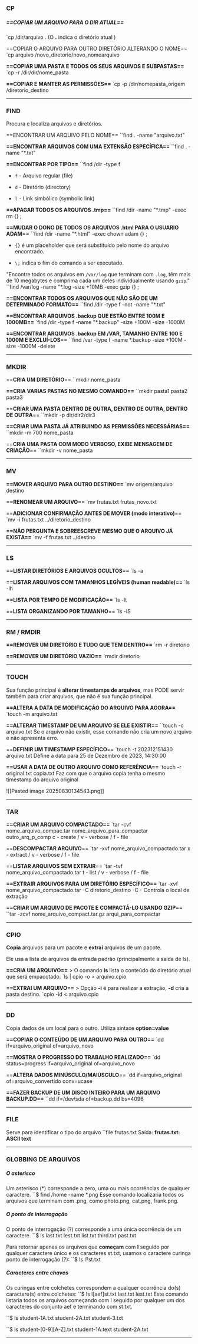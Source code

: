 
### **CP**
##### ==COPIAR UM ARQUIVO PARA O DIR ATUAL==
`cp /dir/arquivo .
(O **.** indica o diretório atual )

==COPIAR O ARQUIVO PARA OUTRO DIRETÓRIO ALTERANDO O NOME==
`cp arquivo /novo_diretorio/novo_nomearquivo

**==COPIAR UMA PASTA E TODOS OS SEUS ARQUIVOS E SUBPASTAS==**
`cp -r /dir/dir/nome_pasta

**==COPIAR E MANTER AS PERMISSÕES==**
`cp -p /dir/nomepasta_origem /diretorio_destino

----------------------------------------------------------------
### **FIND**

Procura e localiza arquivos e diretórios.

==ENCONTRAR UM ARQUIVO PELO NOME==
``find . -name "arquivo.txt"

**==ENCONTRAR ARQUIVOS COM UMA EXTENSÃO ESPECÍFICA==**
``find . -name "*.txt"

**==ENCONTRAR POR TIPO==**
``find /dir -type f 
- `f` - Arquivo regular (file)
    
- `d` - Diretório (directory)
    
- `l` - Link simbólico (symbolic link)

**==APAGAR TODOS OS ARQUIVOS .tmp==**
``find /dir -name "*.tmp" -exec rm {} \;

**==MUDAR O DONO DE TODOS OS ARQUIVOS .html PARA O USUARIO ADAM==**
``find /dir -name "*.html" -exec chown adam {} \; 
- `{}` é um placeholder que será substituído pelo nome do arquivo encontrado.
    
- `\;` indica o fim do comando a ser executado.

"Encontre todos os arquivos em `/var/log` que terminam com `.log`, têm mais de 10 megabytes e comprima cada um deles individualmente usando `gzip`."
``find /var/log -name "*.log -size +10MB -exec gzip {} \;

**==ENCONTRAR TODOS OS ARQUIVOS QUE NÃO SÃO DE UM DETERMINADO FORMATO==**
``find /dir -type f -not -name "*.txt"

**==ENCONTRAR ARQUIVOS .backup QUE ESTÃO ENTRE 100M E 1000MB==**
`find /dir -type f -name "*.backup" -size +100M -size -1000M

**==ENCONTRAR ARQUIVOS .backup EM /VAR, TAMANHO ENTRE 100 E 1000M E EXCLUÍ-LOS==**
``find /var -type f -name *.backup -size +100M -size -1000M -delete

--------------------------------------------------------------------------

### **MKDIR**

==**CRIA UM DIRETÓRIO**==
``mkdir nome_pasta

**==CRIA VARIAS PASTAS NO MESMO COMANDO==**
``mkdir pasta1 pasta2 pasta3

==**CRIAR UMA PASTA DENTRO DE OUTRA, DENTRO DE OUTRA, DENTRO DE OUTRA**==
``mkdir -p dir/dir2/dir3

**==CRIAR UMA PASTA JÁ ATRIBUINDO AS PERMISSÕES NECESSÁRIAS==**
``mkdir -m 700 nome_pasta

==**CRIA UMA PASTA COM MODO VERBOSO, EXIBE MENSAGEM DE CRIAÇÃO**==
``mkdir -v nome_pasta

------------------------------------------------------------------------

### **MV**

**==MOVER ARQUIVO PARA OUTRO DESTINO==**
`mv origem/arquivo destino

**==RENOMEAR UM ARQUIVO==**
`mv frutas.txt frutas_novo.txt

==**ADICIONAR CONFIRMAÇÃO ANTES DE MOVER (modo interativo)**==
`mv -i frutas.txt ../diretorio_destino

**==NÃO PERGUNTA E SOBREESCREVE MESMO QUE O ARQUIVO JÁ EXISTA==**
`mv -f frutas.txt ../destino

------------------------------------------------------------------------
### **LS**

**==LISTAR DIRETÓRIOS E ARQUIVOS OCULTOS==**
`ls -a

**==LISTAR ARQUIVOS COM TAMANHOS LEGÍVEIS (human readable)==**
`ls -lh

**==LISTA POR TEMPO DE MODIFICAÇÃO==**
`ls -lt

==**LISTA ORGANIZANDO POR TAMANHO**==
`ls -lS

------------------------------------------------------------------------

### **RM** / **RMDIR**

**==REMOVER UM DIRETÓRIO E TUDO QUE TEM DENTRO==**
`rm -r diretorio

**==REMOVER UM DIRETÓRIO VAZIO==**
`rmdir diretorio

------------------------------------------------------------------------
### **TOUCH**
Sua função principal é **alterar timestamps de arquivos**, mas PODE servir também para criar arquivos, que não é sua função principal.

**==ALTERA A DATA DE MODIFICAÇÃO DO ARQUIVO PARA AGORA==**
`touch -m arquivo.txt

**==ALTERAR TIMESTAMP DE UM ARQUIVO SE ELE EXISTIR==**
``touch -c arquivo.txt
Se o arquivo não existir, esse comando não cria um novo arquivo e não apresenta erro.

==**DEFINIR UM TIMESTAMP ESPECÍFICO**==
`touch -t 202312151430 arquivo.txt
Define a data para 25 de Dezembro de 2023, 14:30:00

**==USAR A DATA DE OUTRO ARQUIVO COMO REFERÊNCIA==**
`touch -r original.txt copia.txt
Faz com que o arquivo copia tenha o mesmo timestamp do arquivo original

![[Pasted image 20250830134543.png]]


------------------------------------------------------------------------

### **TAR**

**==CRIAR UM ARQUIVO COMPACTADO==**
`tar -cvf nome_arquivo_compac.tar nome_arquivo_para_compactar outro_arq_p_comp
c - create / v - verbose / f - file

==**DESCOMPACTAR ARQUIVO**== 
`tar -xvf nome_arquivo_compactado.tar
x - extract / v - verbose / f - file

==**LISTAR ARQUIVOS SEM EXTRAIR**==
`tar -tvf nome_arquivo_compactado.tar
t - list / v - verbose / f - file

**==EXTRAIR ARQUIVOS PARA UM DIRETÓRIO ESPECÍFICO==**
`tar -xvf nome_arquivo_compactado.tar -C diretorio_destino
-C - Controla o local de extração

**==CRIAR UM ARQUIVO DE PACOTE E COMPACTÁ-LO USANDO GZIP==**
``tar -zcvf nome_arquivo_compact.tar.gz arqui_para_compactar



------------------------------------------------------------------------

### **CPIO**

**Copia** arquivos para um pacote e **extrai** arquivos de um pacote.

Ele usa a lista de arquivos da entrada padrão (principalmente a saída de ls).

**==CRIA UM ARQUIVO==**  > O comando **ls** lista o conteúdo do diretório atual que será empacotado. 
`ls | cpio -o > arquivo.cpio

**==EXTRAI UM ARQUIVO==** > Opção **-i** é para realizar a extração, **-d** cria a pasta destino.
`cpio -id < arquivo.cpio

------------------------------------------------------------------------
### **DD**

Copia dados de um local para o outro. Utiliza sintaxe **option=value**

**==COPIAR O CONTEÚDO DE UM ARQUIVO PARA OUTRO==**
`dd if=arquivo_original of=arquivo_novo

**==MOSTRA O PROGRESSO DO TRABALHO REALIZADO==**
`dd status=progress if=arquivo_original of=arquivo_novo

==**ALTERA DADOS MINÚSCULO/MAIÚSCULO**==
`dd if=arquivo_original of=arquivo_convertido conv=ucase

**==FAZER BACKUP DE UM DISCO INTEIRO PARA UM ARQUIVO BACKUP.DD==**
``dd if=/dev/sda of=backup.dd bs=4096

---------------------------------------------------------

### **FILE**

Serve para identificar o tipo do arquivo
``file frutas.txt
	Saída: **frutas.txt: ASCII text**

---------------------------------------------------------------------------
### **GLOBBING DE ARQUIVOS**

##### O asterisco
Um asterisco (*) corresponde a zero, uma ou mais ocorrências de qualquer caractere.
``$ find /home -name *.png
Esse comando localizaria todos os arquivos que terminam com .png, como photo.png, cat.png, frank.png.

##### O ponto de interrogação
O ponto de interrogação (?) corresponde a uma única ocorrência de um caractere.
``$ ls 
	last.txt lest.txt list.txt third.txt past.txt

Para retornar apenas os arquivos que **começam** com **l** seguido por qualquer caractere único e os caracteres st.txt, usamos o caractere curinga ponto de interrogação (?):
``$ ls l?st.txt

##### Caracteres entre chaves
Os curingas entre colchetes correspondem a qualquer ocorrência do(s) caractere(s) entre colchetes:
``$ ls l[aef]st.txt 
	last.txt lest.txt
Este comando listaria todos os arquivos começando com l seguido por qualquer um dos caracteres do conjunto aef e terminando com st.txt.

``$ ls 
	student-1A.txt student-2A.txt student-3.txt 

``$ ls student-[0-9][A-Z].txt 
	student-1A.text student-2A.txt

--------------------------------------------------------------------------

